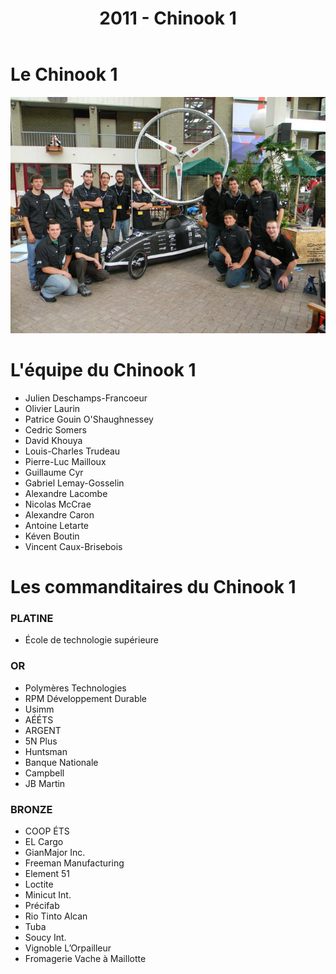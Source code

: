 ﻿---
layout: projet
title: 2011 - Chinook 1
---

Le Chinook 1
============

![chinook1](pictures/chinook1.jpg)

L'équipe du Chinook 1
=====================
- Julien Deschamps-Francoeur
- Olivier Laurin
- Patrice Gouin O'Shaughnessey
- Cedric Somers
- David Khouya
- Louis-Charles Trudeau
- Pierre-Luc Mailloux
- Guillaume Cyr
- Gabriel Lemay-Gosselin
- Alexandre Lacombe
- Nicolas McCrae
- Alexandre Caron
- Antoine Letarte
- Kéven Boutin
- Vincent Caux-Brisebois


Les commanditaires du Chinook 1
===============================

### PLATINE


- École de technologie supérieure

### OR

- Polymères Technologies
- RPM Développement Durable
- Usimm
- AÉÉTS
- ARGENT
- 5N Plus
- Huntsman
- Banque Nationale
- Campbell
- JB Martin

### BRONZE

- COOP ÉTS
- EL Cargo
- GianMajor Inc.
- Freeman Manufacturing
- Element 51
- Loctite
- Minicut Int.
- Précifab
- Rio Tinto Alcan
- Tuba
- Soucy Int.
- Vignoble L’Orpailleur
- Fromagerie Vache à Maillotte
